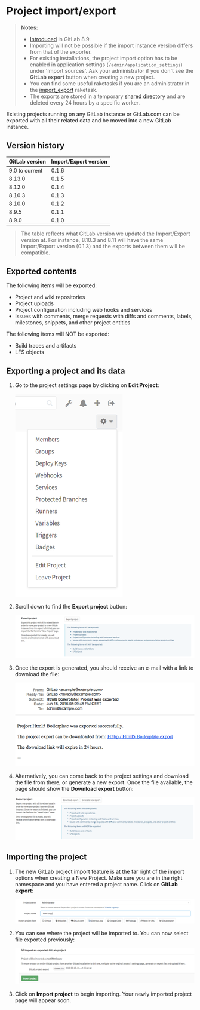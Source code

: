 # Project import/export

>**Notes:**
>
>  - [Introduced][ce-3050] in GitLab 8.9.
>  - Importing will not be possible if the import instance version differs from
>    that of the exporter.
>  - For existing installations, the project import option has to be enabled in
>    application settings (`/admin/application_settings`) under 'Import sources'.
>    Ask your administrator if you don't see the **GitLab export** button when
>    creating a new project.
>  - You can find some useful raketasks if you are an administrator in the
>    [import_export](../../../administration/raketasks/project_import_export.md)
>    raketask.
>  - The exports are stored in a temporary [shared directory][tmp] and are deleted
>    every 24 hours by a specific worker.

Existing projects running on any GitLab instance or GitLab.com can be exported
with all their related data and be moved into a new GitLab instance.

## Version history

| GitLab version | Import/Export version |
| -------- | -------- |
| 9.0 to current | 0.1.6    |
| 8.13.0   | 0.1.5    |
| 8.12.0   | 0.1.4    |
| 8.10.3   | 0.1.3    |
| 8.10.0   | 0.1.2    |
| 8.9.5    | 0.1.1    |
| 8.9.0    | 0.1.0    |
 
 > The table reflects what GitLab version we updated the Import/Export version at.
 > For instance, 8.10.3 and 8.11 will have the same Import/Export version (0.1.3)
 > and the exports between them will be compatible.

## Exported contents

The following items will be exported:

- Project and wiki repositories
- Project uploads
- Project configuration including web hooks and services
- Issues with comments, merge requests with diffs and comments, labels, milestones, snippets,
  and other project entities

The following items will NOT be exported:

- Build traces and artifacts
- LFS objects

## Exporting a project and its data

1. Go to the project settings page by clicking on **Edit Project**:

    ![Project settings button](img/settings_edit_button.png)

1. Scroll down to find the **Export project** button:

    ![Export button](img/import_export_export_button.png)

1. Once the export is generated, you should receive an e-mail with a link to
   download the file:

    ![Email download link](img/import_export_mail_link.png)

1. Alternatively, you can come back to the project settings and download the
   file from there, or generate a new export. Once the file available, the page
   should show the **Download export** button:

    ![Download export](img/import_export_download_export.png)

## Importing the project

1. The new GitLab project import feature is at the far right of the import
   options when creating a New Project. Make sure you are in the right namespace
   and you have entered a project name. Click on **GitLab export**:

    ![New project](img/import_export_new_project.png)

1. You can see where the project will be imported to. You can now select file
   exported previously:

    ![Select file](img/import_export_select_file.png)

1. Click on **Import project** to begin importing. Your newly imported project
   page will appear soon.

[ce-3050]: https://gitlab.com/gitlab-org/gitlab-ce/issues/3050
[tmp]: ../../../development/shared_files.md
